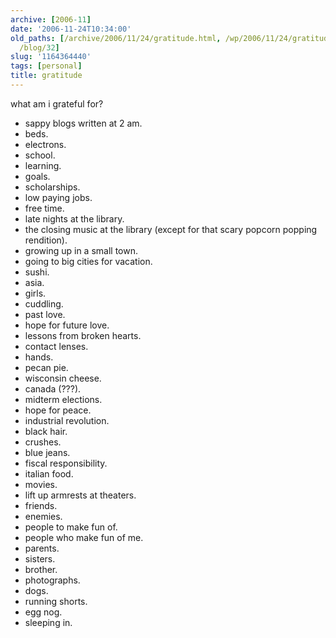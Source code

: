 ```yaml
---
archive: [2006-11]
date: '2006-11-24T10:34:00'
old_paths: [/archive/2006/11/24/gratitude.html, /wp/2006/11/24/gratitude/, /2006/11/24/gratitude/,
  /blog/32]
slug: '1164364440'
tags: [personal]
title: gratitude
---
```


what am i grateful for?

- sappy blogs written at 2 am.
- beds.
- electrons.
- school.
- learning.
- goals.
- scholarships.
- low paying jobs.
- free time.
- late nights at the library.
- the closing music at the library (except for that scary popcorn popping
  rendition).
- growing up in a small town.
- going to big cities for vacation.
- sushi.
- asia.
- girls.
- cuddling.
- past love.
- hope for future love.
- lessons from broken hearts.
- contact lenses.
- hands.
- pecan pie.
- wisconsin cheese.
- canada (???).
- midterm elections.
- hope for peace.
- industrial revolution.
- black hair.
- crushes.
- blue jeans.
- fiscal responsibility.
- italian food.
- movies.
- lift up armrests at theaters.
- friends.
- enemies.
- people to make fun of.
- people who make fun of me.
- parents.
- sisters.
- brother.
- photographs.
- dogs.
- running shorts.
- egg nog.
- sleeping in.

